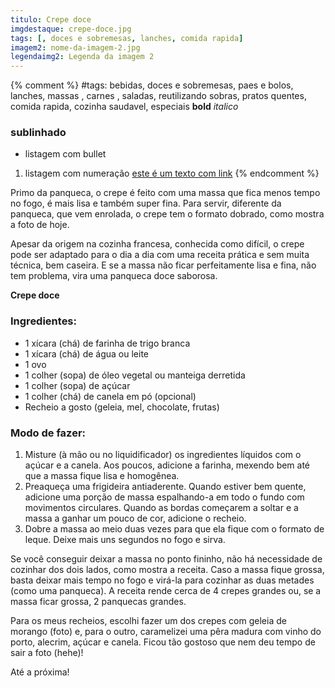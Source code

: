 ```yaml
---
titulo: Crepe doce
imgdestaque: crepe-doce.jpg
tags: [, doces e sobremesas, lanches, comida rapida]
imagem2: nome-da-imagem-2.jpg
legendaimg2: Legenda da imagem 2
---
```

{% comment %}
#tags: bebidas, doces e sobremesas, paes e bolos, lanches, massas , carnes , saladas, reutilizando sobras, pratos quentes, comida rapida, cozinha saudavel, especiais
**bold**
*italico*
### sublinhado
* listagem com bullet
1. listagem com numeração
[este é um texto com link](https://www.enderecodolink.com)
{% endcomment %}

Primo da panqueca, o crepe é feito com uma massa que fica menos tempo no fogo, é mais lisa e também super fina. Para servir, diferente da panqueca, que vem enrolada, o crepe tem o formato dobrado, como mostra a foto de hoje. 

Apesar da origem na cozinha francesa, conhecida como difícil, o crepe pode ser adaptado para o dia a dia com uma receita prática e sem muita técnica, bem caseira. E se a massa não ficar perfeitamente lisa e fina, não tem problema, vira uma panqueca doce saborosa.

**Crepe doce**

### Ingredientes:

* 1 xícara (chá) de farinha de trigo branca
* 1 xícara (chá) de água ou leite
* 1 ovo
* 1 colher (sopa) de óleo vegetal ou manteiga derretida
* 1 colher (sopa) de açúcar
* 1 colher (chá) de canela em pó (opcional)
* Recheio a gosto (geleia, mel, chocolate, frutas)

### Modo de fazer:

1. Misture (à mão ou no liquidificador) os ingredientes líquidos com o açúcar e a canela. Aos poucos, adicione a farinha, mexendo bem até que a massa fique lisa e homogênea.
2. Preaqueça uma frigideira antiaderente. Quando estiver bem quente, adicione uma porção de massa espalhando-a em todo o fundo com movimentos circulares. Quando as bordas começarem a soltar e a massa a ganhar um pouco de cor, adicione o recheio. 
3. Dobre a massa ao meio duas vezes para que ela fique com o formato de leque. Deixe mais uns segundos no fogo e sirva. 

Se você conseguir deixar a massa no ponto fininho, não há necessidade de cozinhar dos dois lados, como mostra a receita. Caso a massa fique grossa, basta deixar mais tempo no fogo e virá-la para cozinhar as duas metades (como uma panqueca). A receita rende cerca de 4 crepes grandes ou, se a massa ficar grossa, 2 panquecas grandes.  

Para os meus recheios, escolhi fazer um dos crepes com geleia de morango (foto) e, para o outro, caramelizei uma pêra madura com vinho do porto, alecrim, açúcar e canela. Ficou tão gostoso que nem deu tempo de sair a foto (hehe)!

Até a próxima!